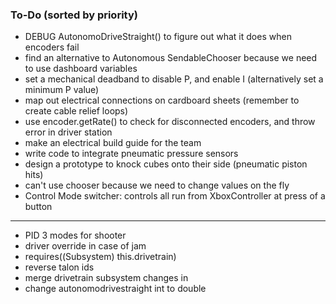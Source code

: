 ### To-Do (sorted by priority)

- DEBUG AutonomoDriveStraight() to figure out what it does when encoders fail
- find an alternative to Autonomous SendableChooser because we need to use dashboard variables
- set a mechanical deadband to disable P, and enable I (alternatively set a minimum P value)
- map out electrical connections on cardboard sheets (remember to create cable relief loops)
- use encoder.getRate() to check for disconnected encoders, and throw error in driver station
- make an electrical build guide for the team
- write code to integrate pneumatic pressure sensors
- design a prototype to knock cubes onto their side (pneumatic piston hits)
- can't use chooser because we need to change values on the fly
- Control Mode switcher: controls all run from XboxController at press of a button

---

- PID 3 modes for shooter
- driver override in case of jam
- requires((Subsystem) this.drivetrain)
- reverse talon ids
- merge drivetrain subsystem changes in
- change autonomodrivestraight int to double